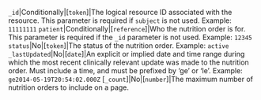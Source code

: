  `_id`|Conditionally|[`token`]|The logical resource ID associated with the resource. This parameter is required if `subject` is not used. Example: `11111111`
 `patient`|Conditionally|[`reference`]|Who the nutrition order is for. This parameter is required if the `_id` parameter is not used. Example: `12345`
 `status`|No|[`token`]|The status of the nutrition order. Example: `active`
 `_lastUpdated`|No|[`date`]|An explicit or implied date and time range during which the most recent clinically relevant update was made to the nutrition order. Must include a time, and must be prefixed by ‘ge’ or ‘le’. Example: `ge2014-05-19T20:54:02.000Z`
[`_count`]|No|[`number`]|The maximum number of nutrition orders to include on a page.
